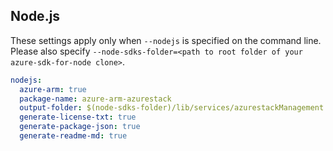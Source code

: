 ## Node.js

These settings apply only when `--nodejs` is specified on the command line.
Please also specify `--node-sdks-folder=<path to root folder of your azure-sdk-for-node clone>`.

``` yaml $(nodejs)
nodejs:
  azure-arm: true
  package-name: azure-arm-azurestack
  output-folder: $(node-sdks-folder)/lib/services/azurestackManagement
  generate-license-txt: true
  generate-package-json: true
  generate-readme-md: true
```
